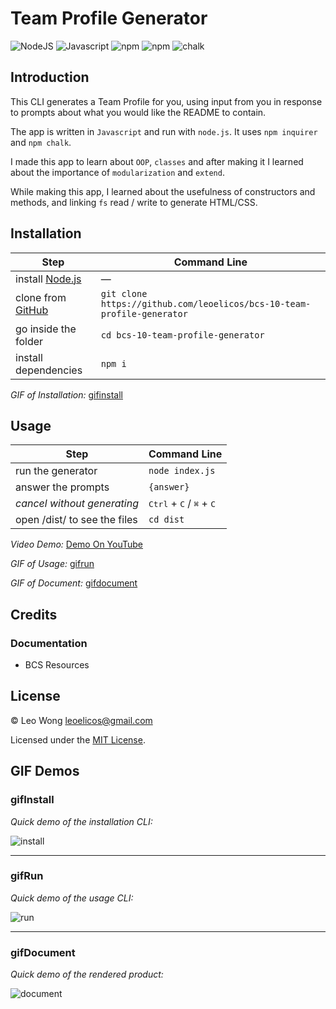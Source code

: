 # Team Profile Generator

![NodeJS](https://img.shields.io/badge/16.14.2-0?label=node.js&labelColor=white&color=black) ![Javascript](https://img.shields.io/badge/ES6-0?label=javascript&labelColor=white&color=black) ![npm](https://img.shields.io/badge/8.x-0?label=npm&labelColor=white&color=black) ![npm](https://img.shields.io/badge/8.2.2-0?label=inquirer&labelColor=white&color=black) ![chalk](https://img.shields.io/badge/4.1.2-0?label=chalk&labelColor=white&color=black)

## Introduction

This CLI generates a Team Profile for you, using input from you in response to prompts about what you would like the README to contain.

The app is written in `Javascript` and run with `node.js`. It uses `npm inquirer` and `npm chalk`.

I made this app to learn about `OOP`, `classes` and after making it I learned about the importance of `modularization` and `extend`.

While making this app, I learned about the usefulness of constructors and methods, and linking `fs` read / write to generate HTML/CSS.

## Installation

| Step                                                                           | Command Line                                                           |
| ------------------------------------------------------------------------------ | ---------------------------------------------------------------------- |
| install [Node.js](https://nodejs.org/en/download/)                             | —                                                                      |
| clone from [GitHub](https://github.com/leoelicos/bcs-09-good-readme-generator) | `git clone https://github.com/leoelicos/bcs-10-team-profile-generator` |
| go inside the folder                                                           | `cd bcs-10-team-profile-generator`                                     |
| install dependencies                                                           | `npm i`                                                                |

_GIF of Installation:_ [gifinstall](#gifinstall)

## Usage

| Step                         | Command Line                                                 |
| ---------------------------- | ------------------------------------------------------------ |
| run the generator            | `node index.js`                                              |
| answer the prompts           | `{answer}`                                                   |
| _cancel without generating_  | <kbd>Ctrl</kbd> + <kbd>C</kbd> / <kbd>⌘</kbd> + <kbd>C</kbd> |
| open /dist/ to see the files | `cd dist`                                                    |

_Video Demo:_ [Demo On YouTube]()

_GIF of Usage:_ [gifrun](#gifrun)

_GIF of Document:_ [gifdocument](#gifdocument)

## Credits

### Documentation

-  BCS Resources

## License

&copy; Leo Wong <leoelicos@gmail.com>

Licensed under the [MIT License](./LICENSE).

## GIF Demos

### gifInstall

_Quick demo of the installation CLI:_

![install]()

---

### gifRun

_Quick demo of the usage CLI:_

![run]()

---

### gifDocument

_Quick demo of the rendered product:_

![document]()
